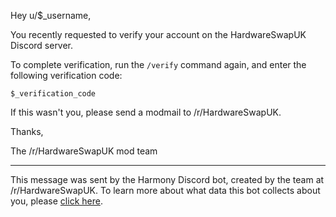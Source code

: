 Hey u/$_username,

You recently requested to verify your account on the HardwareSwapUK Discord server.

To complete verification, run the `/verify` command again, and enter the following verification code:

`$_verification_code`

If this wasn't you, please send a modmail to /r/HardwareSwapUK.

Thanks,

The /r/HardwareSwapUK mod team

---

This message was sent by the Harmony Discord bot, created by the team at /r/HardwareSwapUK. To learn more about what data this bot collects about you, please [click here](https://privacy.hardwareswap.uk).

